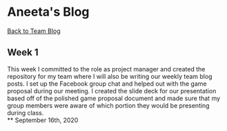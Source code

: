 # Aneeta's Blog
[Back to Team Blog](https://github.com/oasisfalls/IAT410_SmoothBrain)

## Week 1
This week I committed to the role as project manager and created the repository for my team where I will also be writing our weekly team blog posts. I set up the Facebook group chat and helped out with the game proposal during our meeting. I created the slide deck for our presentation based off of the polished game proposal document and made sure that my group members were aware of which portion they would be presenting during class.<br>
** September 16th, 2020
